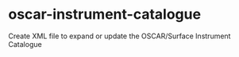 # oscar-instrument-catalogue
Create XML file to expand or update the OSCAR/Surface Instrument Catalogue
